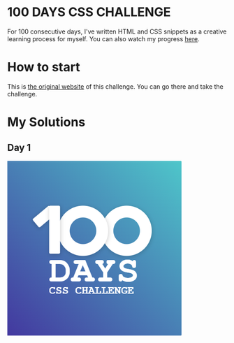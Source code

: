 # 100 DAYS CSS CHALLENGE 

For 100 consecutive days, I've written HTML and CSS snippets as a creative learning process for myself. You can also watch my progress <a href="https://100dayscss.com/progress/thinzarlin/">here</a>.

# How to start
This is <a href="https://100dayscss.com">the original website</a> of this challenge. You can go there and take the challenge. 

# My Solutions
## Day 1
![day1](./assets/Day_1.PNG)
